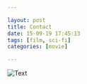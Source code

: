 ```yaml
---

layout: post
title: Contact
date: 15-09-19 17:45:13
tags: [film, sci-fi]
categories: [movie]

---
```


![Text]({{site.url}}/assets/blog_img/2015-09-19-contact/Contact.1997.720p.BluRay.DTS.x264-HDxT.mkv_20150919_154558.859.jpg) 